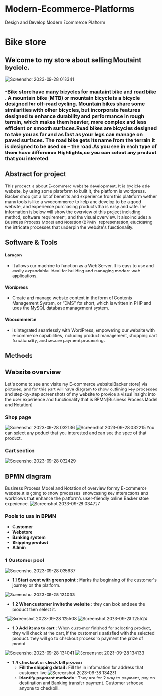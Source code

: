 # Modern-Ecommerce-Platforms
Design and Develop Modern Ecommerce Plafform
# Bike store
## Welcome to my store about selling Moutaint bycicle. 
![Screenshot 2023-09-28 013341](https://github.com/hafissafu/Modern-Ecommerce-Platforms/assets/110332645/dab7f0ef-68fe-487b-b5d1-c12294002d8b)
### -Bike store have many bicycles for mautaint bike and road bike . A mountain bike (MTB) or mountain bicycle is a bicycle designed for off-road cycling. Mountain bikes share some similarities with other bicycles, but incorporate features designed to enhance durability and performance in rough terrain, which makes them heavier, more complex and less efficient on smooth surfaces.Road bikes are bicycles designed to take you as far and as fast as your legs can manage on paved surfaces. The road bike gets its name from the terrain it is designed to be used on – the road.As you see in each type of them have difference Highlights,so you can select any product that you intereted.
## Abstract for project
This procect is about E-commerc website development, It is bycicle sale website, by using some plateform to bulit it, the platform is wordpress. Backer shop got a lot of benefits and experience from this plateform wether many tools is like a woocommerce to help and develop to be a good website, and experience purchasing products tha is easy and safe.The information is below will show the overview of this project including method, software requirement, and the visual overview. It also includes a Business Process Model and Notation (BPMN) representation, elucidating the intricate processes that underpin the website's functionality.
## Software & Tools
#### Laragon 
- It allows our machine to function as a Web Server. It is easy to use and easily expandable, ideal for building and managing modern web applications.
#### Wordpress 
- Create and manage website content in the form of Contents Management System, or “CMS” for short, which is written in PHP and uses the MySQL database management system.
#### Woocommerce 
- is integrated seamlessly with WordPress, empowering our website with e-commerce capabilities, including product management, shopping cart functionality, and secure payment processing.
## Methods  

## Website overview
Let's come to see and visite my E-commerce website[Backer store] via pictures, and for this part will have diagram to show outlining key processes and step-by-step screenshots of my website to provide a visual insight into the user experience and functionality that is BPMN[Business Process Model and Notation]
### Shop page
![Screenshot 2023-09-28 032136](https://github.com/hafissafu/Modern-Ecommerce-Platforms/assets/110332645/fa47cb83-5b20-495f-a770-826529410325)
![Screenshot 2023-09-28 032215](https://github.com/hafissafu/Modern-Ecommerce-Platforms/assets/110332645/adaf25ea-821b-4e9c-8ee2-5cc1c00d2c1e)
You can select any poduct that you interested and can see the spec of that product.
### Cart section
![Screenshot 2023-09-28 032429](https://github.com/hafissafu/Modern-Ecommerce-Platforms/assets/110332645/7aeb7c43-c86f-4aca-ac43-09d413f715c6)
## BPMN diagram 
Business Process Model and Notation of overview for my E-commerce website.It is going to show processes, showcasing key interactions and workflows that enhance the platform's user-friendly online Backer store experience.
![Screenshot 2023-09-28 034727](https://github.com/hafissafu/Modern-Ecommerce-Platforms/assets/110332645/f3645c6e-5ff4-4cf2-a2c1-74f0bc94b905)
### Pools to use in BPMN
- **Customer**
- **Webstore**
- **Banking system**
- **Shipping product**
- **Admin**
### 1 Customer pool
![Screenshot 2023-09-28 035637](https://github.com/hafissafu/Modern-Ecommerce-Platforms/assets/110332645/8c49ac37-efed-4adc-ac3a-856ff61e761c)
- **1.1 Start event with green point** : Marks the beginning of the customer's journey on the platform.

![Screenshot 2023-09-28 124033](https://github.com/hafissafu/Modern-Ecommerce-Platforms/assets/110332645/46b30c00-a822-4388-b59c-c987a0ed9e2a)
- **1.2 When customer invite the website** : they can look and see the product then select it.

*![Screenshot 2023-09-28 125508](https://github.com/hafissafu/Modern-Ecommerce-Platforms/assets/110332645/32f945aa-420e-430b-9806-6688b1dfa4a4)
![Screenshot 2023-09-28 125524](https://github.com/hafissafu/Modern-Ecommerce-Platforms/assets/110332645/d2693ccf-61d1-4911-bff6-2087e2aa2531)
- **1.3 Add items to cart** : When customer finished for selecting product, they will check at the cart, If the customer is satisfied with the selected product. they will go to checkout process to payment the prize of produt.


![Screenshot 2023-09-28 134041](https://github.com/hafissafu/Modern-Ecommerce-Platforms/assets/110332645/d511665f-aea2-4d53-a3bf-c11c9f086d6b)
![Screenshot 2023-09-28 134133](https://github.com/hafissafu/Modern-Ecommerce-Platforms/assets/110332645/58d9c668-62c1-413c-977a-323145b15f8d)
- **1.4 checkout or check bill process**
  - **Fill the shipping detail** : Fill the in information for address that customer live
![Screenshot 2023-09-28 134231](https://github.com/hafissafu/Modern-Ecommerce-Platforms/assets/110332645/4067bafa-30e3-45e2-92ed-a0bfd491c9eb)
  - **Identify payment methods** : They are for 2 way to payment, pay on destination and Banking transfer payment. Customer schoose anyone to checkbill.













